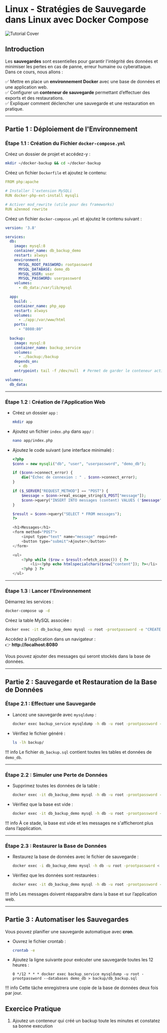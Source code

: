# Linux - Stratégies de Sauvegarde dans Linux avec Docker Compose

![Tutorial Cover](assets/backup.jpeg)

## Introduction

Les **sauvegardes** sont essentielles pour garantir l'intégrité des données et minimiser les pertes en cas de panne, erreur humaine ou cyberattaque. Dans ce cours, nous allons :  

✅ Mettre en place un **environnement Docker** avec une base de données et une application web.  
✅ Configurer un **conteneur de sauvegarde** permettant d’effectuer des exports et des restaurations.  
✅ Expliquer comment déclencher une sauvegarde et une restauration en pratique.  

---

## Partie 1 : Déploiement de l'Environnement

### Étape 1.1 : Création du Fichier `docker-compose.yml`

Créez un dossier de projet et accédez-y :

```bash
mkdir ~/docker-backup && cd ~/docker-backup
```

Créez un fichier `Dockerfile` et ajoutez le contenu:

```yaml
FROM php:apache

# Installer l'extension MySQLi
RUN docker-php-ext-install mysqli

# Activer mod_rewrite (utile pour des frameworks)
RUN a2enmod rewrite
```

Créez un fichier `docker-compose.yml` et ajoutez le contenu suivant :

```yaml
version: '3.8'

services:
  db:
    image: mysql:8
    container_name: db_backup_demo
    restart: always
    environment:
      MYSQL_ROOT_PASSWORD: rootpassword
      MYSQL_DATABASE: demo_db
      MYSQL_USER: user
      MYSQL_PASSWORD: userpassword
    volumes:
      - db_data:/var/lib/mysql

  app:
    build: .
    container_name: php_app
    restart: always
    volumes:
      - ./app:/var/www/html
    ports:
      - "8080:80"
  
  backup:
    image: mysql:8
    container_name: backup_service
    volumes:
      - ./backup:/backup
    depends_on:
      - db
    entrypoint: tail -f /dev/null  # Permet de garder le conteneur actif pour les backups

volumes:
  db_data:
```

---

### Étape 1.2 : Création de l'Application Web

- Créez un dossier `app` :

   ```bash
   mkdir app
   ```

- Ajoutez un fichier `index.php` dans `app/` :

   ```bash
   nano app/index.php
   ```

- Ajoutez le code suivant (une interface minimale) :

   ```php
   <?php
   $conn = new mysqli("db", "user", "userpassword", "demo_db");

   if ($conn->connect_error) {
       die("Échec de connexion : " . $conn->connect_error);
   }

   if ($_SERVER["REQUEST_METHOD"] == "POST") {
       $message = $conn->real_escape_string($_POST["message"]);
       $conn->query("INSERT INTO messages (content) VALUES ('$message')");
   }

   $result = $conn->query("SELECT * FROM messages");
   ?>

   <h1>Messages</h1>
   <form method="POST">
       <input type="text" name="message" required>
       <button type="submit">Ajouter</button>
   </form>

   <ul>
       <?php while ($row = $result->fetch_assoc()) { ?>
           <li><?php echo htmlspecialchars($row["content"]); ?></li>
       <?php } ?>
   </ul>
   ```

---

### Étape 1.3 : Lancer l'Environnement

Démarrez les services :

```bash
docker-compose up -d
```

Créez la table MySQL associée :

```bash
docker exec -it db_backup_demo mysql -u root -prootpassword -e "CREATE TABLE demo_db.messages (id INT AUTO_INCREMENT PRIMARY KEY, content TEXT);"
```

Accédez à l’application dans un navigateur :  
👉 **http://localhost:8080**  

Vous pouvez ajouter des messages qui seront stockés dans la base de données.

---

## Partie 2 : Sauvegarde et Restauration de la Base de Données

### Étape 2.1 : Effectuer une Sauvegarde

- Lancez une sauvegarde avec `mysqldump` :

   ```bash
   docker exec backup_service mysqldump -h db -u root -prootpassword --databases demo_db > backup/db_backup.sql
   ```

- Vérifiez le fichier généré :

   ```bash
   ls -lh backup/
   ```

!!! info 
    Le fichier `db_backup.sql` contient toutes les tables et données de `demo_db`.

---

### Étape 2.2 : Simuler une Perte de Données

- Supprimez toutes les données de la table :

   ```bash
   docker exec -it db_backup_demo mysql -h db -u root -prootpassword -e "DELETE FROM demo_db.messages;"
   ```

- Vérifiez que la base est vide :

   ```bash
   docker exec -it db_backup_demo mysql -h db -u root -prootpassword -e "SELECT * FROM demo_db.messages;"
   ```

!!! info 
    À ce stade, la base est vide et les messages ne s'afficheront plus dans l’application.

---

### Étape 2.3 : Restaurer la Base de Données

- Restaurez la base de données avec le fichier de sauvegarde :

   ```bash
   docker exec -i db_backup_demo mysql -h db -u root -prootpassword < backup/db_backup.sql
   ```

- Vérifiez que les données sont restaurées :

   ```bash
   docker exec -it db_backup_demo mysql -h db -u root -prootpassword -e "SELECT * FROM demo_db.messages;"
   ```

!!! info 
    Les messages doivent réapparaître dans la base et sur l’application web.

---

## Partie 3 : Automatiser les Sauvegardes

Vous pouvez planifier une sauvegarde automatique avec **cron**.  

- Ouvrez le fichier crontab :

   ```bash
   crontab -e
   ```

- Ajoutez la ligne suivante pour exécuter une sauvegarde toutes les 12 heures :

   ```text
   0 */12 * * * docker exec backup_service mysqldump -u root -prootpassword --databases demo_db > backup/db_backup.sql
   ```

!!! info 
    Cette tâche enregistrera une copie de la base de données deux fois par jour.

## Exercice Pratique

1. Ajoutez un conteneur qui créé un backup toute les minutes et constatez sa bonne execution
